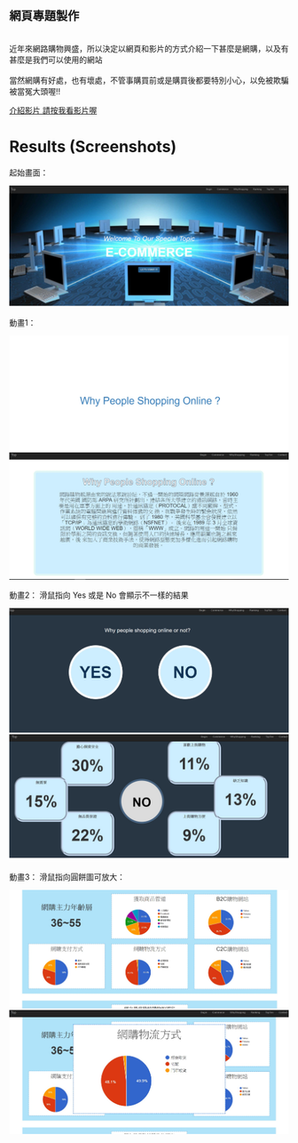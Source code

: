 
## 網頁專題製作

<br>近年來網路購物興盛，所以決定以網頁和影片的方式介紹一下甚麼是網購，以及有甚麼是我們可以使用的網站  
<br>當然網購有好處，也有壞處，不管事購買前或是購買後都要特別小心，以免被欺騙被當冤大頭喔!!  

[介紹影片 請按我看影片喔](https://www.youtube.com/watch?v=vhlJY5M4N2w)

# Results (Screenshots)

起始畫面：

![image](picture/網頁01.jpg)


動畫1：

![image](picture/網頁02.jpg)
![image](picture/網頁03.jpg)

動畫2：
滑鼠指向 Yes 或是 No 會顯示不一樣的結果

![image](picture/網頁04.jpg)
![image](picture/網頁05.jpg)

動畫3：
滑鼠指向圓餅圖可放大：

![image](picture/網頁06.jpg)
![image](picture/網頁07.jpg)


